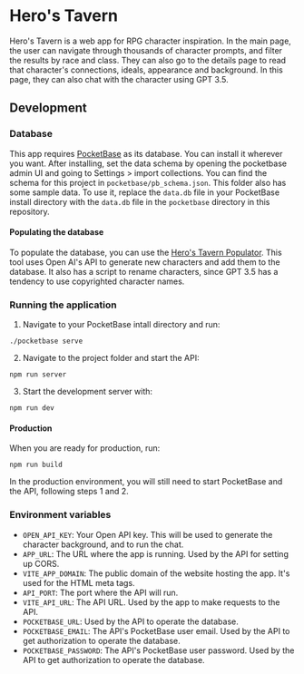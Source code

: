 # Hero's Tavern

Hero's Tavern is a web app for RPG character inspiration. In the main page, the user can navigate through thousands of character prompts, and filter the results by race and class. They can also go to the details page to read that character's connections, ideals, appearance and background. In this page, they can also chat with the character using GPT 3.5.

## Development

### Database

This app requires [PocketBase](https://pocketbase.io/) as its database. You can install it wherever you want. After installing, set the data schema by opening the pocketbase admin UI and going to Settings > import collections. You can find the schema for this project in `pocketbase/pb_schema.json`. This folder also has some sample data. To use it, replace the `data.db` file in your PocketBase install directory with the `data.db` file in the `pocketbase` directory in this repository.

#### Populating the database

To populate the database, you can use the [Hero's Tavern Populator](https://github.com/Rayuaz/heros-tavern-populator). This tool uses Open AI's API to generate new characters and add them to the database. It also has a script to rename characters, since GPT 3.5 has a tendency to use copyrighted character names.

### Running the application

1. Navigate to your PocketBase intall directory and run:

```
./pocketbase serve
```

2. Navigate to the project folder and start the API:

```
npm run server
```

3. Start the development server with:

```
npm run dev
```

#### Production

When you are ready for production, run:

```
npm run build
```

In the production environment, you will still need to start PocketBase and the API, following steps 1 and 2.

### Environment variables

-   `OPEN_API_KEY`: Your Open API key. This will be used to generate the character background, and to run the chat.
-   `APP_URL`: The URL where the app is running. Used by the API for setting up CORS.
-   `VITE_APP_DOMAIN`: The public domain of the website hosting the app. It's used for the HTML meta tags.
-   `API_PORT`: The port where the API will run.
-   `VITE_API_URL`: The API URL. Used by the app to make requests to the API.
-   `POCKETBASE_URL`: Used by the API to operate the database.
-   `POCKETBASE_EMAIL`: The API's PocketBase user email. Used by the API to get authorization to operate the database.
-   `POCKETBASE_PASSWORD`: The API's PocketBase user password. Used by the API to get authorization to operate the database.
